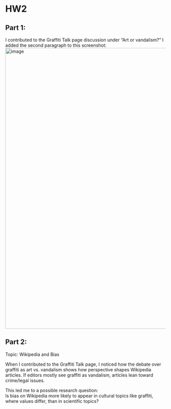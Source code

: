# HW2

## Part 1:
I contributed to the Graffiti Talk page discussion under “Art or vandalism?”  I added the second paragraph to this screenshot:
<img width="1180" height="882" alt="image" src="https://github.com/user-attachments/assets/7d3fcc64-0aab-43a3-8125-be22d2b054c5" />

## Part 2:

Topic: Wikipedia and Bias

When I contributed to the Graffiti Talk page, I noticed how the debate over graffiti as art vs. vandalism shows
how perspective shapes Wikipedia articles. If editors mostly see graffiti as vandalism,
articles lean toward crime/legal issues.

This led me to a possible research question:  
Is bias on Wikipedia more likely to appear in cultural topics like graffiti, where values differ, 
than in scientific topics?
